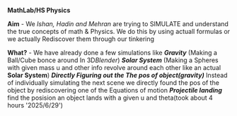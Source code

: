 **__MathLab/HS Physics__**

**Aim** - We *Ishan, Hadin and Mehran* are trying to SIMULATE and understand the true concepts of math & Physics.
      We do this by using actuall formulas or we actually Rediscover them through our tinkering

**What?** -  We have already done a few simulations like
        __*Gravity*__ (Making a Ball/Cube bonce around In 3D*Blender*)
        __*Solar System*__ (Making a Spheres with given mass u and other info revolve around each other like an actual **Solar System**)
        __*Directly Figuring out the The pos of object(gravity)*__ Instead of individually simulating the next scene we directly found the pos of the object by rediscovering one of the Equations of motion
        __*Projectile landing*__ find the posision an object lands with a given u and theta(took about 4 hours '2025/6/29')
